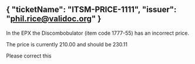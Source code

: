 {
  "ticketName": "ITSM-PRICE-1111",
  "issuer": "phil.rice@validoc.org"
}
---
In the EPX the Discombobulator (item code 1777-55) has an incorrect price.

The price is currently 210.00 and should be 230.11

Please correct this